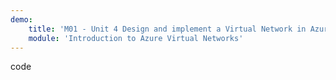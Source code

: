 ```yaml
---
demo:
    title: 'M01 - Unit 4 Design and implement a Virtual Network in Azure'
    module: 'Introduction to Azure Virtual Networks'
---
```

code
